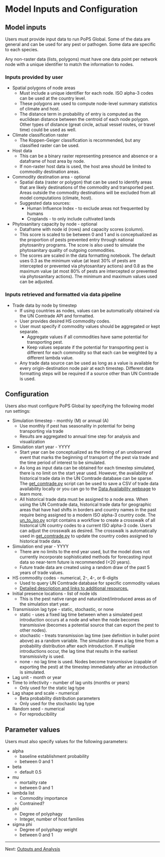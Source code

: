 # Model Inputs and Configuration

## Model inputs 
Users must provide input data to run PoPS Global. Some of the data are general and can be used for any pest or pathogen. Some data are specific to each species. 

Any non-raster data (lists, polygons) must have one data point per network node with a unique identifier to match the information to nodes.

### Inputs provided by user
* Spatial polygons of node areas
  *  Must include a unique identifier for each node. ISO alpha-3 codes can be used at the country level.
  *  These polygons are used to compute node-level summary statistics of climate and host.
  *  The distance term in probability of entry is computed as the euclidean distance between the centroid of each node polygon. Other types of distance (great circle, actual vessel routes, or travel time) could be used as well.
* Climate classification raster
  * The Koppen-Geiger classification is recommended, but any classified raster can be used.
* Host data
  * This can be a binary raster representing presence and absence or a dataframe of host area by node.
  * If non-raster host data is used, the host area should be limited to commodity destination areas.
* Commodity destination area - optional
  * Spatial data (raster or polygon) that can be used to identify areas that are likely destinations of the commodity and transported pest. Areas outside the commodity destinations will be excluded from all model computations (climate, host).
  * Suggested data sources:
    * Human Influence Index - to exclude areas not frequented by humans
    * Croplands - to only include cultivated lands
* Phytosanitary capacity by node - optional
  * Dataframe with node id (rows) and capacity scores (column).
  * This score is scaled to be between 0 and 1 and is conceptualized as the proportion of pests prevented entry through national phytosanitry programs. The score is also used to simulate the phytosanitary quality of outgoing commodities.
  * The scores are scaled in the data formatting notebook. The default uses 0.3 as the minimum value (at least 30% of pests are intercepted or prevented via phytosanitary actions) and 0.8 as the maximum value (at most 80% of pests are intercepted or prevented via phytosanitary actions). The minimum and maximum values used can be adjusted.


### Inputs retrieved and formatted via data pipeline
* Trade data by node by timestep
  * If using countries as nodes, values can be automatically obtained via the UN Comtrade API and formatted.
  * User provides desired HS commodity codes.
  * User must specify if commodity values should be aggregated or kept separate.
    * Aggregate values if all commodities have same potential for transporting pest.
    * Keep values separate if the potential for transporting pest is different for each commodity so that each can be weighted by a different lambda value.
  * Any trade data source can be used as long as a value is available for every origin-destination node pair at each timestep. Different data formatting steps will be required if a source other than UN Comtrade is used.

## Configuration
Users also must configure PoPS Global by specifying the following model run settings:
* Simulation timestep - monthly (M) or annual (A)
  * Use monthly if pest has seasonality in potential for being transporting via trade
  * Results are aggregated to annual time step for analysis and visualization
* Simulation start year - YYYY
  * Start year can be conceptualized as the timing of an unobserved event that marks the beginning of transport of the pest via trade and the time period of interest to be simulated.
  * As long as input data can be obtained for each timestep simulated, there is no limit on the start year used. However, the availability of historical trade data in the UN Comtrade database can be sparse. The [get_comtrade.py](./../Data/Comtrade/get_comtrade.py) script can be used to save a CSV of trade data availability locally or you can go to the [Data Availability webpage](https://unstats.un.org/unsd/tradekb/Knowledgebase/50052/Data-Availability-in-UN-Comtrade) to learn more.
  * All historical trade data must be assigned to a node area. When using the UN Comtrade data, historical trade data for geographic areas that have had shifts in borders and country names in the past require being assigned to a modern ISO alpha-3 country code. The [un_to_iso.py](./../Data/un_to_iso.py) script contains a workflow to create a crosswalk of all historical UN country codes to a current ISO alpha-3 code. Users can adjust the crosswalk as desired. The crosswalk is automatically used in [get_comtrade.py](./../Data/Comtrade/get_comtrade.py) to update the country codes assigned to historical trade data.
* Simulation end year - YYYY
  * There are no limits to the end year used, but the model does not currently incorporate sophisticated methods for forecasting input data so near-term future is recommended (<20 years).
  * Future trade data are created using a random draw of the past 5 years of trade values.
* HS commodity codes - numerical, 2-, 4-, or 6-digits
  * Used to query UN Comtrade database for specific commodity values
  * [Detailed description and links to additional resources.](https://unstats.un.org/unsd/tradekb/Knowledgebase/50018/Harmonized-Commodity-Description-and-Coding-Systems-HS)
* Initial presence locations - list of node ids
  * This is the pest native range and naturalized/introduced areas as of the simulation start year.
* Transmission lag type - static, stochastic, or none
  * static - uses a fixed lag time between when a simulated pest introduction occurs at a node and when the node becomes transmissive (becomes a potential source that can export the pest to other nodes).
  * stochastic - treats transmission lag time (see definition in bullet point above) as a random variable. The simulation draws a lag time from a probability distribution after each introduction. If multiple introductions occur, the lag time that results in the earliest transmissivity is used.
  * none - no lag time is used. Nodes become transmissive (capable of exporting the pest) at the timestep immediately after an introduction is simulated.
* Lag unit - month or year
* Time to infectivity - number of lag units (months or years)
  * Only used for the static lag type
* Lag shape and scale - numerical
  * Beta probability distribution parameters
  * Only used for the stochastic lag type
* Random seed - numerical
  * For reproducibility

## Parameter values
Users must also specify values for the following parameters:
* alpha
  * baseline establishment probability
  * between 0 and 1
* beta
  * default 0.5
* mu
  * mortality rate
  * between 0 and 1
* lambda list
  * Commodity importance
  * Contrained?
* phi
  * Degree of polyphagy
  * Integer, number of host families
* sigma phi
  * Degree of polyphagy weight
  * between 0 and 1


---

Next: [Outputs and Analysis](outputs.md)